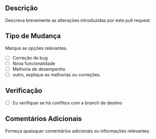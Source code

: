 ## Descrição

Descreva brevemente as alterações introduzidas por este pull request.

## Tipo de Mudança

Marque as opções relevantes.

- [ ] Correção de bug
- [ ] Nova funcionalidade
- [ ] Melhoria de desempenho
- [ ] outro, explique as melhorias ou correções.

## Verificação

- [ ] Eu verifiquei se há conflitos com a branch de destino

## Comentários Adicionais

Forneça quaisquer comentários adicionais ou informações relevantes.